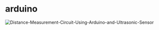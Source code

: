 # arduino
![Distance-Measurement-Circuit-Using-Arduino-and-Ultrasonic-Sensor](https://user-images.githubusercontent.com/70520048/181681695-0a3ae02c-9b6c-416a-ac20-7b3688cada67.png)
